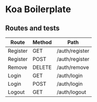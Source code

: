 # Koa Boilerplate

## Routes and tests

| Route     | Method    | Path           |
| -----     | -----     | -----          |
| Register  | GET       | /auth/register |
| Register  | POST      | /auth/register |
| Remove    | DELETE    | /auth/remove   |
| Login     | GET       | /auth/login    |
| Login     | POST      | /auth/login    |
| Logout    | GET       | /auth/logout   |
